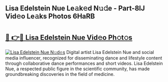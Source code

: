 ## Lisa Edelstein Nue Le𝚊k𝚎d N𝚞𝚍e - Part-8lJ Vid𝚎o Le𝚊ks Photos 6HaRB

# <h2><a href="http://fb252a.evod.top/?m=Lisa+Edelstein+Nue">🔗 👉🔴 Lisa Edelstein Nue Vid𝚎o Ph𝚘t𝚘s</a></h2>

[![Lisa Edelstein Nue N𝚞d𝚎s](https://i.imgur.com/8V9OHl7.gif)](http://fb252a.evod.top/?m=Lisa+Edelstein+Nue)
Digital artist Lisa Edelstein Nue and social media influencer, recognized for disseminating dance and lifestyle content through collaborative dance performances and short videos. Lisa Edelstein Nue, a respected public figure in the scientific community, has made groundbreaking discoveries in the field of medicine. 
